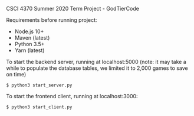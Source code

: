 CSCI 4370 Summer 2020 Term Project - GodTierCode

Requirements before running project:
  - Node.js 10+
  - Maven (latest)
  - Python 3.5+
  - Yarn (latest)


To start the backend server, running at localhost:5000 (note: it may take a while
    to populate the database tables, we limited it to 2,000 games to save on time)
```
$ python3 start_server.py
```

To start the frontend client, running at localhost:3000:
```
$ python3 start_client.py
```
